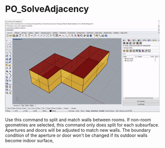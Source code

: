 # PO\_SolveAdjacency

![](../../.gitbook/assets/PO_SolveAdjacency.gif)

Use this command to split and match walls between rooms. If non-room geometries are selected, this command only does split for each subsurface. Apertures and doors will be adjusted to match new walls. The boundary condition of the aperture or door won't be changed if its outdoor walls become indoor surface,

